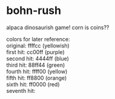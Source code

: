 # bohn-rush

alpaca dinosaurish game!
corn is coins??


colors for later reference:  
original: ffffcc (yellowish)  
first hit: cc00ff (purple)  
second hit: 4444ff (blue)  
third hit: 88ff44 (green)  
fourth hit: ffff00 (yellow)  
fifth hit: ff8800 (orange)  
sixth hit: ff0000 (red)  
seventh hit: 
